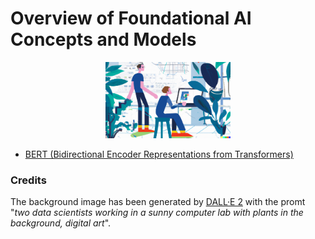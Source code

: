 # Overview of Foundational AI Concepts and Models

<p align="center">
  <img src="/img/dall-e-ai.png" width="200">
</p>

- [BERT (Bidirectional Encoder Representations from Transformers)](./BERT.md)


### Credits

The background image has been generated by [DALL·E 2](https://openai.com/dall-e-2/) with the promt "*two data scientists working in a sunny computer lab with plants in the background, digital art*".